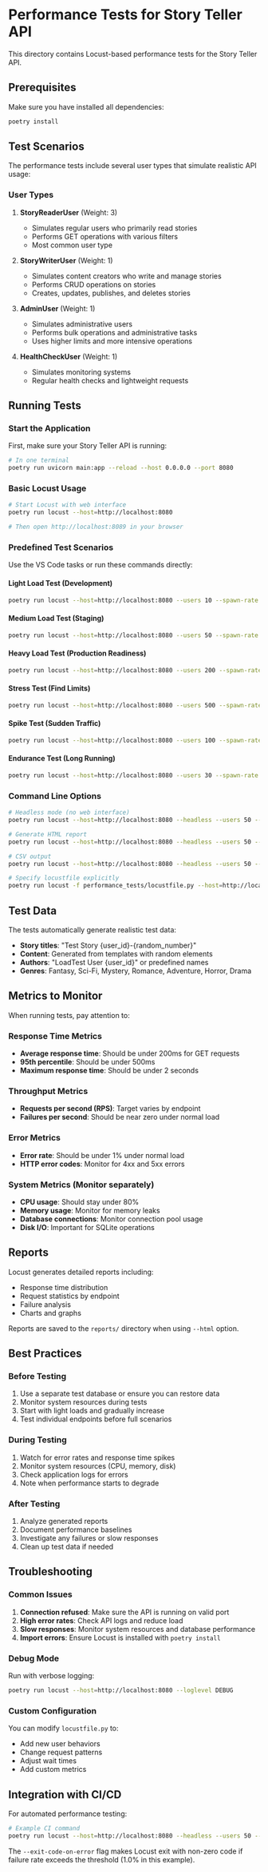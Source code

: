 # Performance Tests for Story Teller API

This directory contains Locust-based performance tests for the Story Teller API.

## Prerequisites

Make sure you have installed all dependencies:

```bash
poetry install
```

## Test Scenarios

The performance tests include several user types that simulate realistic API usage:

### User Types

1. **StoryReaderUser** (Weight: 3)

   - Simulates regular users who primarily read stories
   - Performs GET operations with various filters
   - Most common user type

2. **StoryWriterUser** (Weight: 1)

   - Simulates content creators who write and manage stories
   - Performs CRUD operations on stories
   - Creates, updates, publishes, and deletes stories

3. **AdminUser** (Weight: 1)

   - Simulates administrative users
   - Performs bulk operations and administrative tasks
   - Uses higher limits and more intensive operations

4. **HealthCheckUser** (Weight: 1)
   - Simulates monitoring systems
   - Regular health checks and lightweight requests

## Running Tests

### Start the Application

First, make sure your Story Teller API is running:

```bash
# In one terminal
poetry run uvicorn main:app --reload --host 0.0.0.0 --port 8080
```

### Basic Locust Usage

```bash
# Start Locust with web interface
poetry run locust --host=http://localhost:8080

# Then open http://localhost:8089 in your browser
```

### Predefined Test Scenarios

Use the VS Code tasks or run these commands directly:

#### Light Load Test (Development)

```bash
poetry run locust --host=http://localhost:8080 --users 10 --spawn-rate 2 --run-time 2m --html reports/light_load_report.html
```

#### Medium Load Test (Staging)

```bash
poetry run locust --host=http://localhost:8080 --users 50 --spawn-rate 5 --run-time 5m --html reports/medium_load_report.html
```

#### Heavy Load Test (Production Readiness)

```bash
poetry run locust --host=http://localhost:8080 --users 200 --spawn-rate 10 --run-time 10m --html reports/heavy_load_report.html
```

#### Stress Test (Find Limits)

```bash
poetry run locust --host=http://localhost:8080 --users 500 --spawn-rate 20 --run-time 5m --html reports/stress_test_report.html
```

#### Spike Test (Sudden Traffic)

```bash
poetry run locust --host=http://localhost:8080 --users 100 --spawn-rate 50 --run-time 3m --html reports/spike_test_report.html
```

#### Endurance Test (Long Running)

```bash
poetry run locust --host=http://localhost:8080 --users 30 --spawn-rate 3 --run-time 30m --html reports/endurance_test_report.html
```

### Command Line Options

```bash
# Headless mode (no web interface)
poetry run locust --host=http://localhost:8080 --headless --users 50 --spawn-rate 5 --run-time 2m

# Generate HTML report
poetry run locust --host=http://localhost:8080 --headless --users 50 --spawn-rate 5 --run-time 2m --html report.html

# CSV output
poetry run locust --host=http://localhost:8080 --headless --users 50 --spawn-rate 5 --run-time 2m --csv=results

# Specify locustfile explicitly
poetry run locust -f performance_tests/locustfile.py --host=http://localhost:8080
```

## Test Data

The tests automatically generate realistic test data:

- **Story titles**: "Test Story {user_id}-{random_number}"
- **Content**: Generated from templates with random elements
- **Authors**: "LoadTest User {user_id}" or predefined names
- **Genres**: Fantasy, Sci-Fi, Mystery, Romance, Adventure, Horror, Drama

## Metrics to Monitor

When running tests, pay attention to:

### Response Time Metrics

- **Average response time**: Should be under 200ms for GET requests
- **95th percentile**: Should be under 500ms
- **Maximum response time**: Should be under 2 seconds

### Throughput Metrics

- **Requests per second (RPS)**: Target varies by endpoint
- **Failures per second**: Should be near zero under normal load

### Error Metrics

- **Error rate**: Should be under 1% under normal load
- **HTTP error codes**: Monitor for 4xx and 5xx errors

### System Metrics (Monitor separately)

- **CPU usage**: Should stay under 80%
- **Memory usage**: Monitor for memory leaks
- **Database connections**: Monitor connection pool usage
- **Disk I/O**: Important for SQLite operations

## Reports

Locust generates detailed reports including:

- Response time distribution
- Request statistics by endpoint
- Failure analysis
- Charts and graphs

Reports are saved to the `reports/` directory when using `--html` option.

## Best Practices

### Before Testing

1. Use a separate test database or ensure you can restore data
2. Monitor system resources during tests
3. Start with light loads and gradually increase
4. Test individual endpoints before full scenarios

### During Testing

1. Watch for error rates and response time spikes
2. Monitor system resources (CPU, memory, disk)
3. Check application logs for errors
4. Note when performance starts to degrade

### After Testing

1. Analyze generated reports
2. Document performance baselines
3. Investigate any failures or slow responses
4. Clean up test data if needed

## Troubleshooting

### Common Issues

1. **Connection refused**: Make sure the API is running on valid port
2. **High error rates**: Check API logs and reduce load
3. **Slow responses**: Monitor system resources and database performance
4. **Import errors**: Ensure Locust is installed with `poetry install`

### Debug Mode

Run with verbose logging:

```bash
poetry run locust --host=http://localhost:8080 --loglevel DEBUG
```

### Custom Configuration

You can modify `locustfile.py` to:

- Add new user behaviors
- Change request patterns
- Adjust wait times
- Add custom metrics

## Integration with CI/CD

For automated performance testing:

```bash
# Example CI command
poetry run locust --host=http://localhost:8080 --headless --users 50 --spawn-rate 5 --run-time 2m --html ci_report.html --exit-code-on-error 1.0
```

The `--exit-code-on-error` flag makes Locust exit with non-zero code if failure rate exceeds the threshold (1.0% in this example).
